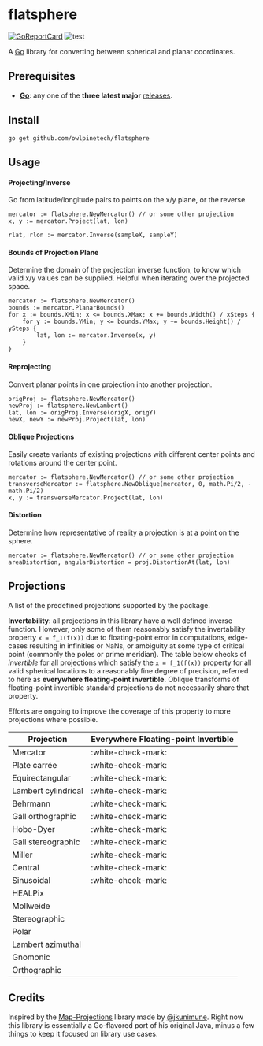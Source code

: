 # flatsphere

[![GoReportCard](https://goreportcard.com/badge/owlpinetech/flatsphere)](https://goreportcard.com/report/github.com/owlpinetech/flatsphere)
![test](https://github.com/owlpinetech/flatsphere/actions/workflows/go.yml/badge.svg)

A [Go](https://go.dev/) library for converting between spherical and planar coordinates.

## Prerequisites

- **[Go](https://go.dev/)**: any one of the **three latest major** [releases](https://go.dev/doc/devel/release).

## Install

    go get github.com/owlpinetech/flatsphere

## Usage

#### Projecting/Inverse

Go from latitude/longitude pairs to points on the x/y plane, or the reverse.

    mercator := flatsphere.NewMercator() // or some other projection
    x, y := mercator.Project(lat, lon)

    rlat, rlon := mercator.Inverse(sampleX, sampleY)

#### Bounds of Projection Plane

Determine the domain of the projection inverse function, to know which valid x/y values can be supplied. Helpful when iterating over the projected space.

    mercator := flatsphere.NewMercator()
    bounds := mercator.PlanarBounds()
    for x := bounds.XMin; x <= bounds.XMax; x += bounds.Width() / xSteps {
        for y := bounds.YMin; y <= bounds.YMax; y += bounds.Height() / ySteps {
            lat, lon := mercator.Inverse(x, y)
        }
    }

#### Reprojecting

Convert planar points in one projection into another projection.

    origProj := flatsphere.NewMercator()
    newProj := flatsphere.NewLambert()
    lat, lon := origProj.Inverse(origX, origY)
    newX, newY := newProj.Project(lat, lon)

#### Oblique Projections

Easily create variants of existing projections with different center points and rotations around the center point.

    mercator := flatsphere.NewMercator() // or some other projection
    transverseMercator := flatsphere.NewOblique(mercator, 0, math.Pi/2, -math.Pi/2)
    x, y := transverseMercator.Project(lat, lon)

#### Distortion

Determine how representative of reality a projection is at a point on the sphere.

    mercator := flatsphere.NewMercator() // or some other projection
    areaDistortion, angularDistortion = proj.DistortionAt(lat, lon)

## Projections

A list of the predefined projections supported by the package.

**Invertability**: all projections in this library have a well defined inverse function. However, only some of them reasonably satisfy the invertability property `x = f_1(f(x))` due to floating-point error in computations, edge-cases resulting in infinities or NaNs, or ambiguity at some type of critical point (commonly the poles or prime meridian). The table below checks of *invertible* for all projections which satisfy the `x = f_1(f(x))` property for all valid spherical locations to a reasonably fine degree of precision, referred to here as **everywhere floating-point invertible**. Oblique transforms of floating-point invertible standard projections do not necessarily share that property.

Efforts are ongoing to improve the coverage of this property to more projections where possible.

|Projection|Everywhere Floating-point Invertible|
|----------|----------|
|Mercator|:white-check-mark:|
|Plate carrée|:white-check-mark:|
|Equirectangular|:white-check-mark:|
|Lambert cylindrical|:white-check-mark:|
|Behrmann|:white-check-mark:|
|Gall orthographic|:white-check-mark:|
|Hobo-Dyer|:white-check-mark:|
|Gall stereographic|:white-check-mark:|
|Miller|:white-check-mark:|
|Central|:white-check-mark:|
|Sinusoidal|:white-check-mark:|
|HEALPix| |
|Mollweide| |
|Stereographic| |
|Polar| |
|Lambert azimuthal| |
|Gnomonic| |
|Orthographic| |

## Credits

Inspired by the [Map-Projections](https://github.com/jkunimune/Map-Projections) library made by [@jkunimune](https://github.com/jkunimune). Right now this library is essentially a Go-flavored port of his original Java, minus a few things to keep it focused on library use cases.
